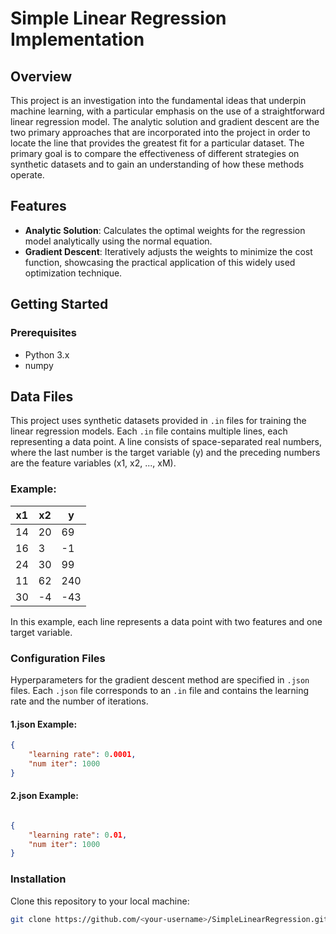 # Simple Linear Regression Implementation

## Overview
This project is an investigation into the fundamental ideas that underpin machine learning, with a particular emphasis on the use of a straightforward linear regression model. 
The analytic solution and gradient descent are the two primary approaches that are incorporated into the project in order to locate the line that provides the greatest fit for a particular dataset.
The primary goal is to compare the effectiveness of different strategies on synthetic datasets and to gain an understanding of how these methods operate.

## Features
- **Analytic Solution**: Calculates the optimal weights for the regression model analytically using the normal equation.
- **Gradient Descent**: Iteratively adjusts the weights to minimize the cost function, showcasing the practical application of this widely used optimization technique.

## Getting Started

### Prerequisites
- Python 3.x
- numpy

## Data Files

This project uses synthetic datasets provided in `.in` files for training the linear regression models. Each `.in` file contains multiple lines, each representing a data point.
A line consists of space-separated real numbers, where the last number is the target variable (y) and the preceding numbers are the feature variables (x1, x2, ..., xM).

### Example:
| x1 | x2 |  y  |
|----|----|-----|
| 14 | 20 |  69 |
| 16 |  3 |  -1 |
| 24 | 30 |  99 |
| 11 | 62 | 240 |
| 30 | -4 | -43 |

In this example, each line represents a data point with two features and one target variable.

### Configuration Files

Hyperparameters for the gradient descent method are specified in `.json` files. Each `.json` file corresponds to an `.in` file and contains the learning rate and the number of iterations.

#### 1.json Example:
```json
{
	"learning rate": 0.0001,
	"num iter": 1000
}
```
#### 2.json Example:
```json

{
	"learning rate": 0.01,
	"num iter": 1000
}
```
### Installation
Clone this repository to your local machine:
```bash
git clone https://github.com/<your-username>/SimpleLinearRegression.git

